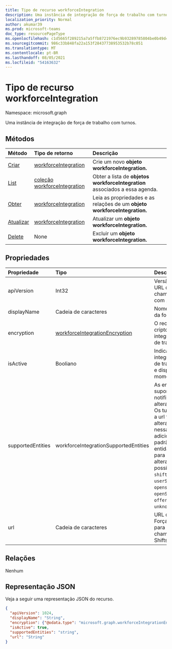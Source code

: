```yaml
---
title: Tipo de recurso workforceIntegration
description: Uma instância de integração de força de trabalho com turnos.
localization_priority: Normal
author: akumar39
ms.prod: microsoft-teams
doc_type: resourcePageType
ms.openlocfilehash: c1d5665f289215a7a5ffb8721976ec9b93289785804be0b49d40c79cd5ad963d
ms.sourcegitcommit: 986c33b848fa22a153f28437738953532b78c051
ms.translationtype: MT
ms.contentlocale: pt-BR
ms.lasthandoff: 08/05/2021
ms.locfileid: "54163632"
---
```

# <a name="workforceintegration-resource-type"></a>Tipo de recurso workforceIntegration

Namespace: microsoft.graph

Uma instância de integração de força de trabalho com turnos.

## <a name="methods"></a>Métodos

| Método       | Tipo de retorno | Descrição |
|:-------------|:------------|:------------|
| [Criar](../api/workforceintegration-post.md) | [workforceIntegration](workforceintegration.md) | Crie um novo **objeto workforceIntegration.**|
| [List](../api/workforceintegration-list.md) | [coleção workforceIntegration](workforceintegration.md) | Obter a lista de **objetos workforceIntegration** associados a essa agenda.|
| [Obter](../api/workforceintegration-get.md) | [workforceIntegration](workforceintegration.md) | Leia as propriedades e as relações de um **objeto workforceIntegration.** |
| [Atualizar](../api/workforceintegration-update.md) | [workforceIntegration](workforceintegration.md) | Atualizar um **objeto workforceIntegration.** |
| [Delete](../api/workforceintegration-delete.md) | None | Excluir um **objeto workforceIntegration.** |

## <a name="properties"></a>Propriedades

| Propriedade     | Tipo        | Descrição |
|:-------------|:------------|:------------|
|apiVersion|Int32|Versão da API para a URL de retorno de chamada. Comece com 1.|
|displayName|Cadeia de caracteres|Nome da integração da força de trabalho.|
|encryption|[workforceIntegrationEncryption](workforceintegrationencryption.md)|O recurso de criptografia de integração de força de trabalho.|
|isActive|Booliano|Indica se essa integração de força de trabalho está ativa e disponível no momento.|
|supportedEntities|workforceIntegrationSupportedEntities | As entidades Shifts suportadas para notificações de alteração síncrona. Os turnos retornarão a url fornecida nas alterações do cliente nessas entidades adicionadas aqui. Por padrão, nenhuma entidade tem suporte para notificações de alteração. Os valores possíveis são: `none`, `shift`, `swapRequest`, `userShiftPreferences`, `openshift`, `openShiftRequest`, `offerShiftRequest`, `unknownFutureValue`.|
|url|Cadeia de caracteres| URL de Integração de Força de Trabalho para retornos de chamada do serviço Shifts.|

## <a name="relationships"></a>Relações

Nenhum

## <a name="json-representation"></a>Representação JSON

Veja a seguir uma representação JSON do recurso.

<!-- {
  "blockType": "resource",
  "optionalProperties": [

  ],
  "@odata.type": "microsoft.graph.workforceIntegration"
}-->

```json
{
  "apiVersion": 1024,
  "displayName": "String",
  "encryption": {"@odata.type": "microsoft.graph.workforceIntegrationEncryption"},
  "isActive": true,
  "supportedEntities": "string",
  "url": "String"
}
```

<!-- uuid: 16cd6b66-4b1a-43a1-adaf-3a886856ed98
2019-02-04 14:57:30 UTC -->
<!-- {
  "type": "#page.annotation",
  "description": "workforceIntegration resource",
  "keywords": "",
  "section": "documentation",
  "tocPath": ""
}-->

